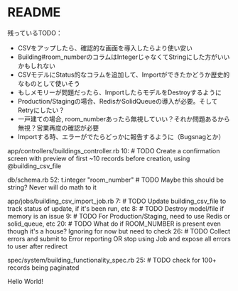# README

残っているTODO：
- CSVをアップしたら、確認的な画面を導入したらより使い安い
- Building#room_numberのコラムはIntegerじゃなくてStringにした方がいいかもしれない
- CSVモデルにStatus的なコラムを追加して、Importができたかどうか歴史的なものとして使いそう
- もしメモリーが問題だったら、ImportしたらモデルをDestroyするように
- Production/Stagingの場合、RedisかSolidQueueの導入が必要。そしてRetryにしたい？
- 一戸建ての場合, room_numberあったら無視していい？それか問題あるから無視？営業再度の確認が必要
- Importする時、エラーがでたらどっかに報告するように（Bugsnagとか）

app/controllers/buildings_controller.rb
10:    # TODO Create a confirmation screen with preview of first ~10 records before creation, using @building_csv_file

db/schema.rb
52:    t.integer "room_number" # TODO Maybe this should be string? Never will do math to it

app/jobs/building_csv_import_job.rb
7:    # TODO Update building_csv_file to track status of update, if it's been run, etc
8:    # TODO Destroy model/file if memory is an issue
9:    # TODO For Production/Staging, need to use Redis or solid_queue, etc
20:            # TODO What do if ROOM_NUMBER is present even though it's a house? Ignoring for now but need to check
26:          # TODO Collect errors and submit to Error reporting OR stop using Job and expose all errors to user after redirect

spec/system/building_functionality_spec.rb
25:    # TODO check for 100+ records being paginated

Hello World!

